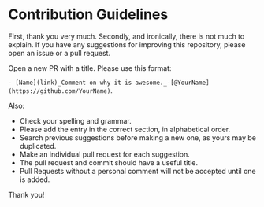 # Contribution Guidelines

First, thank you very much. Secondly, and ironically, there is not much to explain. If you have any suggestions for improving this repository, please open an issue or a pull request.

Open a new PR with a title. Please use this format:

  `- [Name](link)_Comment on why it is awesome._-[@YourName](https://github.com/YourName)`.

Also:

- Check your spelling and grammar.
- Please add the entry in the correct section, in alphabetical order.
- Search previous suggestions before making a new one, as yours may be duplicated.
- Make an individual pull request for each suggestion.
- The pull request and commit should have a useful title.
- Pull Requests without a personal comment will not be accepted until one is added.

Thank you!
